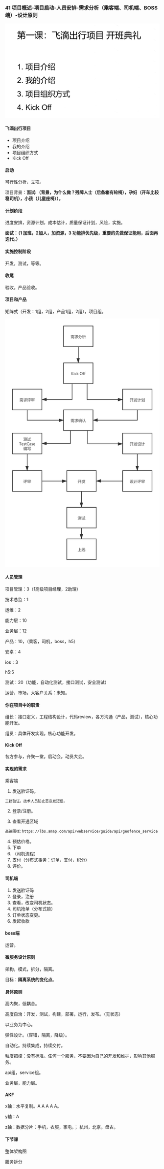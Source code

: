 ### 41 项目概述-项目启动-人员安排-需求分析（乘客端、司机端、BOSS端）-设计原则



![image-20201126201617904](../image/image-20201126201617904.png)

#### 飞滴出行项目

* 项目介绍
* 我的介绍
* 项目组织方式
* Kick Off



#### 启动

可行性分析，立项。

项目背景：**面试:（背景，为什么做？残障人士（后备箱有轮椅），孕妇（开车比较稳司机），小孩（儿童座椅））。**



#### 计划阶段

进度安排，资源计划，成本估计，质量保证计划，风险，实施。

**面试：（1 加班，2加人，加资源，3 功能排优先级，重要的先做保证能用，后面再迭代。）**



#### 实施控制阶段

开发，测试，等等。



#### 收尾

验收。产品验收。



#### 项目和产品

矩阵式（开发：1组，2组，产品1组，2组），项目组。



![软件开发_项目流程](../image/软件开发_项目流程.png)



#### 人员管理

项目管理：3（1高级项目经理，2助理）

技术总监：1

运维：2

能力层：10

业务层：12

产品：10，（乘客，司机，boss，h5）

安卓：4

ios：3

h5:5

测试：20（功能，自动化测试，接口测试，安全测试）

运营，市场，大客户关系：未知。



#### 你在项目中的职责

组长：接口定义，工程结构设计，代码review，各方沟通（产品，测试），核心功能开发。

组员：具体开发实现。核心功能开发。



#### Kick Off

各方参与，齐聚一堂。启动会。动员大会。



#### 实现的需求

乘客端

1. 发送验证码。

```sh
三挡验证。技术人员防止恶意发短信。
```

2. 登录/注册。

3. 查看开通区域

```sh
高德围栏:https://lbs.amap.com/api/webservice/guide/api/geofence_service
```

4. 预估价格。
5. 下单
6. （司机流程）
7. 支付（分布式事务：订单，支付，积分）
8. 评价。



#### 司机端

1. 发送验证码
2. 登录，注册
3. 查看，改变司机状态。
4. 司机抢单（分布式锁）
5. 订单状态变更。
6. 发起收款



#### boss端

运营。



#### 微服务设计原则

架构，模式，拆分，隔离。

目标：**隔离系统的变化点**。



#### 具体原则

高内聚，低耦合。

高度自治：开发，测试，构建，部署，运行，发布。（无状态）

以业务为中心。

弹性设计。（容错，隔离，降级）。

自动化。持续集成，持续交付。

粒度把控：没有标准。任何一个服务，不要因为自己的开发和维护，影响其他服务。



api组，service组。

业务层，能力层。



#### AKF

x轴：水平复制。A  A  A   A   A。

y轴：A 

z轴：数据分片：手机，衣服，家电。； 杭州，北京。盘古。



#### 下节课

整体架构图

服务拆分

